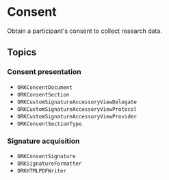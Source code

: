 # Consent

Obtain a participant's consent to collect research data.

## Topics

### Consent presentation

- ``ORKConsentDocument``
- ``ORKConsentSection``
- ``ORKCustomSignatureAccessoryViewDelegate``
- ``ORKCustomSignatureAccessoryViewProtocol``
- ``ORKCustomSignatureAccessoryViewProvider``
- ``ORKConsentSectionType``

### Signature acquisition

- ``ORKConsentSignature``
- ``ORKSignatureFormatter``
- ``ORKHTMLPDFWriter``
